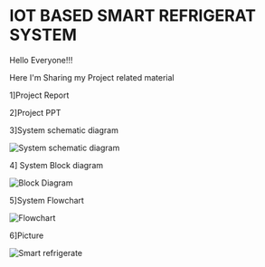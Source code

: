 # IOT BASED SMART REFRIGERAT SYSTEM

Hello Everyone!!!

Here I'm Sharing my Project related material

1]Project Report

2]Project PPT

3]System schematic diagram

![System schematic diagram](https://user-images.githubusercontent.com/83265622/135473023-a4d686a7-dda4-4861-aeba-790bdb9ca196.jpeg)

4] System Block diagram

![Block Diagram](https://user-images.githubusercontent.com/83265622/135473137-c527c0aa-ff4b-4319-9411-02eb5f68980e.jpg)

5]System Flowchart

![Flowchart](https://user-images.githubusercontent.com/83265622/135472182-b9c4a43f-4c86-4212-b878-d5bc1347603c.jpeg)

6]Picture

![Smart refrigerate](https://user-images.githubusercontent.com/83265622/135474068-2e6624a6-6e09-48b2-94f3-d4de7826efe2.jpeg)
